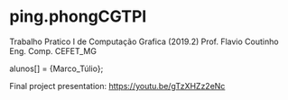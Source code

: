 # ping.phongCGTPI
Trabalho Pratico I de Computação Grafica (2019.2) 
Prof. Flavio Coutinho
Eng. Comp.
CEFET_MG

alunos[] = {Marco_Túlio};

Final project presentation: https://youtu.be/gTzXHZz2eNc
